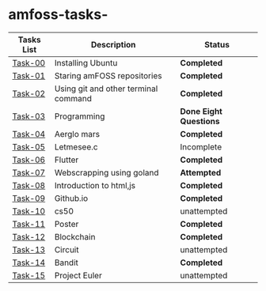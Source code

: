 # amfoss-tasks-
**Tasks List**|**Description**|**Status**|
--------------|---------------|---------------
[Task-00](https://github.com/Akshaj000/amfoss-tasks/tree/master/task-00)|Installing Ubuntu|**Completed**
[Task-01](https://github.com/Akshaj000/amfoss-tasks/tree/master/task-01)|Staring amFOSS repositories|**Completed**
[Task-02](https://github.com/Akshaj000/amfoss-tasks/tree/master/task-02)|Using git and other terminal command |**Completed**
[Task-03](https://github.com/Akshaj000/amfoss-tasks/tree/master/task-03)|Programming|**Done Eight Questions**
[Task-04](https://github.com/Akshaj000/amfoss-tasks/tree/master/task-04)|Aerglo mars|**Completed**
[Task-05](https://github.com/Akshaj000/amfoss-tasks/tree/master/task-05)|Letmesee.c|Incomplete
[Task-06](https://github.com/Akshaj000/amfoss-tasks/tree/master/task-06)|Flutter|**Completed**
[Task-07](https://github.com/Akshaj000/amfoss-tasks/tree/master/task-07)|Webscrapping using goland|**Attempted**
[Task-08](https://github.com/Akshaj000/amfoss-tasks/tree/master/task-08)|Introduction to html,js|**Completed**
[Task-09](https://github.com/Akshaj000/amfoss-tasks/tree/master/task-09)|Github.io|**Completed**
[Task-10](https://github.com/Akshaj000/amfoss-tasks/tree/master/task-10)|cs50|unattempted
[Task-11](https://github.com/Akshaj000/amfoss-tasks/tree/master/task-11)|Poster|**Completed**
[Task-12](https://github.com/Akshaj000/amfoss-tasks/tree/master/task-12)|Blockchain|**Completed**
[Task-13](https://github.com/Akshaj000/amfoss-tasks/tree/master/task-13)|Circuit|unattempted
[Task-14](https://github.com/Akshaj000/amfoss-tasks/tree/master/task-14)|Bandit|**Completed**
[Task-15](https://github.com/Akshaj000/amfoss-tasks/tree/master/task-15)|Project Euler|unattempted

